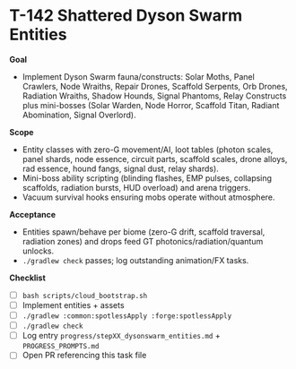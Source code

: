 # T-142 Shattered Dyson Swarm Entities

**Goal**
- Implement Dyson Swarm fauna/constructs: Solar Moths, Panel Crawlers, Node Wraiths, Repair Drones, Scaffold Serpents, Orb Drones, Radiation Wraiths, Shadow Hounds, Signal Phantoms, Relay Constructs plus mini-bosses (Solar Warden, Node Horror, Scaffold Titan, Radiant Abomination, Signal Overlord).

**Scope**
- Entity classes with zero-G movement/AI, loot tables (photon scales, panel shards, node essence, circuit parts, scaffold scales, drone alloys, rad essence, hound fangs, signal dust, relay shards).
- Mini-boss ability scripting (blinding flashes, EMP pulses, collapsing scaffolds, radiation bursts, HUD overload) and arena triggers.
- Vacuum survival hooks ensuring mobs operate without atmosphere.

**Acceptance**
- Entities spawn/behave per biome (zero-G drift, scaffold traversal, radiation zones) and drops feed GT photonics/radiation/quantum unlocks.
- `./gradlew check` passes; log outstanding animation/FX tasks.

**Checklist**
- [ ] `bash scripts/cloud_bootstrap.sh`
- [ ] Implement entities + assets
- [ ] `./gradlew :common:spotlessApply :forge:spotlessApply`
- [ ] `./gradlew check`
- [ ] Log entry `progress/stepXX_dysonswarm_entities.md` + `PROGRESS_PROMPTS.md`
- [ ] Open PR referencing this task file
